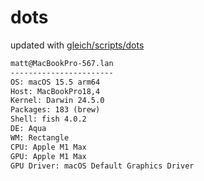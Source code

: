 # dots

updated with [gleich/scripts/dots](https://github.com/gleich/scripts/tree/main/dots)

```txt
matt@MacBookPro-567.lan 
----------------------- 
OS: macOS 15.5 arm64 
Host: MacBookPro18,4 
Kernel: Darwin 24.5.0 
Packages: 183 (brew) 
Shell: fish 4.0.2 
DE: Aqua 
WM: Rectangle 
CPU: Apple M1 Max 
GPU: Apple M1 Max 
GPU Driver: macOS Default Graphics Driver
```